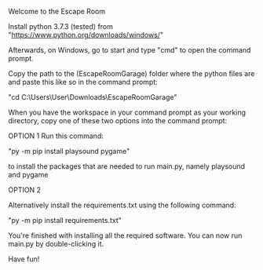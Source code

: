 Welcome to the Escape Room

Install python 3.7.3 (tested) from
"https://www.python.org/downloads/windows/"

Afterwards, on Windows, go to start and type "cmd" to open the command prompt.

Copy the path to the (EscapeRoomGarage) folder where the python files are and paste this like so in the command prompt:

"cd C:\Users\User\Downloads\EscapeRoomGarage"

When you have the workspace in your command prompt as your working directory, copy one of these two options into the command prompt:

OPTION 1 Run this command:

"py -m pip install playsound pygame"

to install the packages that are needed to run main.py, namely playsound and pygame

OPTION 2

Alternatively install the requirements.txt using the following command:

"py -m pip install requirements.txt"

You're finished with installing all the required software. You can now run main.py by double-clicking it.

Have fun!